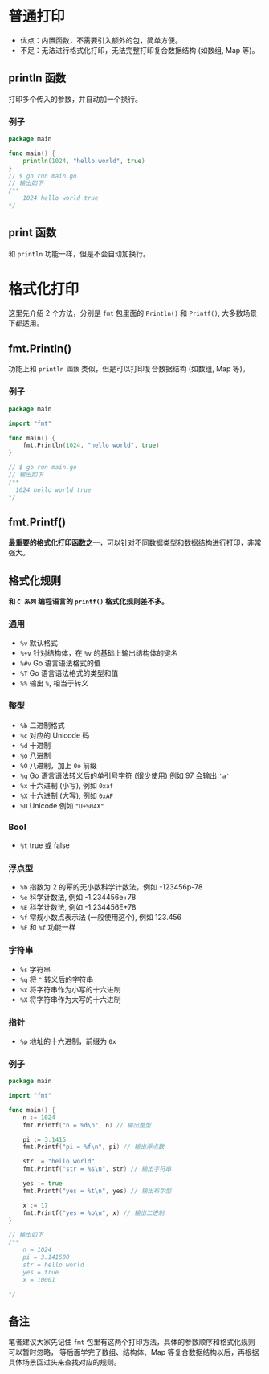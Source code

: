 # 普通打印
* 优点：内置函数，不需要引入额外的包，简单方便。
* 不足：无法进行格式化打印，无法完整打印复合数据结构 (如数组, Map 等)。

## println 函数
打印多个传入的参数，并自动加一个换行。

### 例子
```go
package main

func main() {
	println(1024, "hello world", true)
}
// $ go run main.go
// 输出如下 
/**
    1024 hello world true
*/
```

## print 函数
和 `println` 功能一样，但是不会自动加换行。

# 格式化打印
这里先介绍 2 个方法，分别是 `fmt` 包里面的 `Println()` 和 `Printf()`, 大多数场景下都适用。

## fmt.Println()
功能上和 `println 函数` 类似，但是可以打印复合数据结构 (如数组, Map 等)。

### 例子
```go
package main

import "fmt"

func main() {
	fmt.Println(1024, "hello world", true)
}

// $ go run main.go
// 输出如下 
/**
  1024 hello world true
*/
```

## fmt.Printf()
**最重要的格式化打印函数之一**，可以针对不同数据类型和数据结构进行打印，非常强大。

## 格式化规则
**和 `C 系列` 编程语言的 `printf()` 格式化规则差不多。**

### 通用
* `%v`   默认格式
* `%+v`  针对结构体，在 `%v` 的基础上输出结构体的键名
* `%#v`  Go 语言语法格式的值
* `%T`   Go 语言语法格式的类型和值
* `%%`   输出 `%`, 相当于转义

### 整型
* `%b`	 二进制格式 
* `%c`	 对应的 Unicode 码 
* `%d`	 十进制 
* `%o`	 八进制 
* `%O`	 八进制，加上 `0o` 前缀 
* `%q`	 Go 语言语法转义后的单引号字符 (很少使用) 例如 97 会输出 `'a'` 
* `%x`	 十六进制 (小写), 例如 `0xaf` 
* `%X`	 十六进制 (大写), 例如 `0xAF` 
* `%U`	 Unicode 例如 `"U+%04X"`

### Bool
* `%t`   true 或 false

### 浮点型
* `%b`	 指数为 2 的幂的无小数科学计数法，例如 -123456p-78 
* `%e`	 科学计数法, 例如 -1.234456e+78 
* `%E`	 科学计数法, 例如 -1.234456E+78 
* `%f`	 常规小数点表示法 (一般使用这个), 例如 123.456 
* `%F`	 和 `%f` 功能一样

### 字符串
* `%s`	 字符串
* `%q`	 将 `"` 转义后的字符串
* `%x`	 将字符串作为小写的十六进制
* `%X`	 将字符串作为大写的十六进制

### 指针
* `%p`	 地址的十六进制，前缀为 `0x`

### 例子
```go
package main

import "fmt"

func main() {
	n := 1024
	fmt.Printf("n = %d\n", n) // 输出整型

	pi := 3.1415
	fmt.Printf("pi = %f\n", pi) // 输出浮点数

	str := "hello world"
	fmt.Printf("str = %s\n", str) // 输出字符串

	yes := true
	fmt.Printf("yes = %t\n", yes) // 输出布尔型

	x := 17
	fmt.Printf("yes = %b\n", x) // 输出二进制
}

// 输出如下
/**
    n = 1024
    pi = 3.141500
    str = hello world
    yes = true
    x = 10001

*/
```

## 备注
笔者建议大家先记住 `fmt` 包里有这两个打印方法，具体的参数顺序和格式化规则可以暂时忽略， 
等后面学完了数组、结构体、Map 等复合数据结构以后，再根据具体场景回过头来查找对应的规则。
